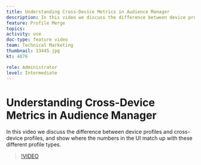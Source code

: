 ```yaml
---
title: Understanding Cross-Device Metrics in Audience Manager
description: In this video we discuss the difference between device profiles and cross-device profiles, and show where the numbers in the UI match up with these different profile types.
feature: Profile Merge
topics: 
activity: use
doc-type: feature video
team: Technical Marketing
thumbnail: 33445.jpg
kt: 4876

role: Administrator
level: Intermediate
---
```


# Understanding Cross-Device Metrics in Audience Manager

In this video we discuss the difference between device profiles and cross-device profiles, and show where the numbers in the UI match up with these different profile types.

>[!VIDEO](https://video.tv.adobe.com/v/33445/?quality=12)
